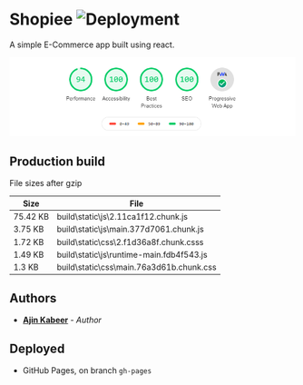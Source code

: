# Shopiee ![Deployment](https://github.com/ajinkabeer/shopiee/workflows/Deployment/badge.svg?branch=master)

A simple E-Commerce app built using react.

![Alt text](src/assets/lighthouse.PNG "lightouse")

## Production build

File sizes after gzip

| **Size** | **File**                                 |
| -------- | ---------------------------------------- |
| 75.42 KB | build\static\js\2.11ca1f12.chunk.js      |
| 3.75 KB  | build\static\js\main.377d7061.chunk.js   |
| 1.72 KB  | build\static\css\2.f1d36a8f.chunk.csss   |
| 1.49 KB  | build\static\js\runtime-main.fdb4f543.js |
| 1.3 KB   | build\static\css\main.76a3d61b.chunk.css |

## Authors

- [**Ajin Kabeer**](https://github.com/ajinkabeer) - _Author_

## Deployed

- GitHub Pages, on branch `gh-pages`
